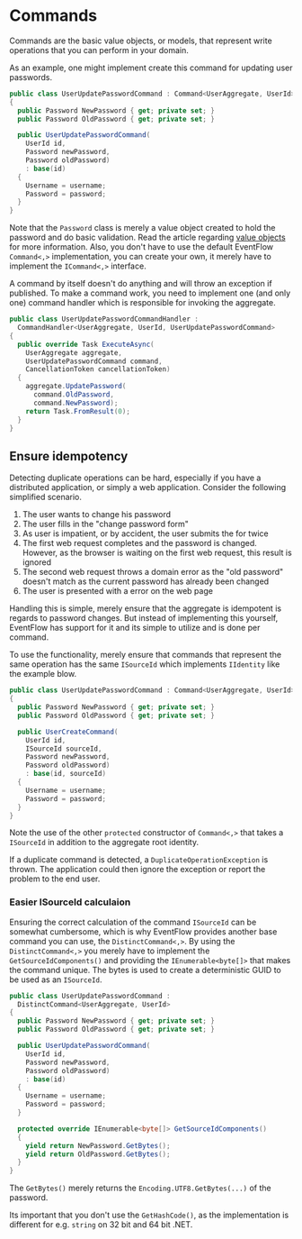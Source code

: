 # Commands

Commands are the basic value objects, or models, that represent write operations
that you can perform in your domain.

As an example, one might implement create this command for updating user
passwords.

```csharp
public class UserUpdatePasswordCommand : Command<UserAggregate, UserId>
{
  public Password NewPassword { get; private set; }
  public Password OldPassword { get; private set; }

  public UserUpdatePasswordCommand(
    UserId id,
    Password newPassword,
    Password oldPassword)
    : base(id)
  {
    Username = username;
    Password = password;
  }
}
```

Note that the `Password` class is merely a value object created to hold the
password and do basic validation. Read the article regarding
[value objects](./ValueObjects.md) for more information. Also, you don't
have to use the default EventFlow `Command<,>` implementation, you can create
your own, it merely have to implement the `ICommand<,>` interface.

A command by itself doesn't do anything and will throw an exception if
published. To make a command work, you need to implement one (and only one)
command handler which is responsible for invoking the aggregate.

```csharp
public class UserUpdatePasswordCommandHandler :
  CommandHandler<UserAggregate, UserId, UserUpdatePasswordCommand>
{
  public override Task ExecuteAsync(
    UserAggregate aggregate,
    UserUpdatePasswordCommand command,
    CancellationToken cancellationToken)
  {
    aggregate.UpdatePassword(
      command.OldPassword,
      command.NewPassword);
    return Task.FromResult(0);
  }
}
```

## Ensure idempotency

Detecting duplicate operations can be hard, especially if you have a
distributed application, or simply a web application. Consider the following
simplified scenario.

1. The user wants to change his password
1. The user fills in the "change password form"
1. As user is impatient, or by accident, the user submits the for twice
1. The first web request completes and the password is changed. However, as
   the browser is waiting on the first web request, this result is ignored
1. The second web request throws a domain error as the "old password" doesn't
    match as the current password has already been changed
1. The user is presented with a error on the web page

Handling this is simple, merely ensure that the aggregate is idempotent
is regards to password changes. But instead of implementing this yourself,
EventFlow has support for it and its simple to utilize and is done per
command.

To use the functionality, merely ensure that commands that represent the
same operation has the same `ISourceId` which implements `IIdentity` like
the example blow.

```csharp
public class UserUpdatePasswordCommand : Command<UserAggregate, UserId>
{
  public Password NewPassword { get; private set; }
  public Password OldPassword { get; private set; }

  public UserCreateCommand(
    UserId id,
    ISourceId sourceId,
    Password newPassword,
    Password oldPassword)
    : base(id, sourceId)
  {
    Username = username;
    Password = password;
  }
}
```

Note the use of the other `protected` constructor of `Command<,>` that
takes a `ISourceId` in addition to the aggregate root identity.

If a duplicate command is detected, a `DuplicateOperationException` is thrown.
The application could then ignore the exception or report the problem to the
end user.

### Easier ISourceId calculaion

Ensuring the correct calculation of the command `ISourceId` can be somewhat
cumbersome, which is why EventFlow provides another base command you can use,
the `DistinctCommand<,>`. By using the `DistinctCommand<,>` you merely have
to implement the `GetSourceIdComponents()` and providing the
`IEnumerable<byte[]>` that makes the command unique. The bytes is used to
create a deterministic GUID to be used as an `ISourceId`.

```csharp
public class UserUpdatePasswordCommand :
  DistinctCommand<UserAggregate, UserId>
{
  public Password NewPassword { get; private set; }
  public Password OldPassword { get; private set; }

  public UserUpdatePasswordCommand(
    UserId id,
    Password newPassword,
    Password oldPassword)
    : base(id)
  {
    Username = username;
    Password = password;
  }

  protected override IEnumerable<byte[]> GetSourceIdComponents()
  {
    yield return NewPassword.GetBytes();
    yield return OldPassword.GetBytes();
  }
}
```

The `GetBytes()` merely returns the `Encoding.UTF8.GetBytes(...)` of the
password.

Its important that you don't use the `GetHashCode()`, as the implementation
is different for e.g. `string` on 32 bit and 64 bit .NET.
